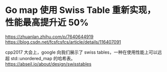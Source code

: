 # Go map 使用 Swiss Table 重新实现，性能最高提升近 50%

https://zhuanlan.zhihu.com/p/7640644919
https://blog.csdn.net/fcsfcsfcs/article/details/116407091

cpp2017 大会上，google 向我们展示了 swiss tables，一种在使用性能上可以远超 std::unordered_map 的哈希表。
https://abseil.io/about/design/swisstables
